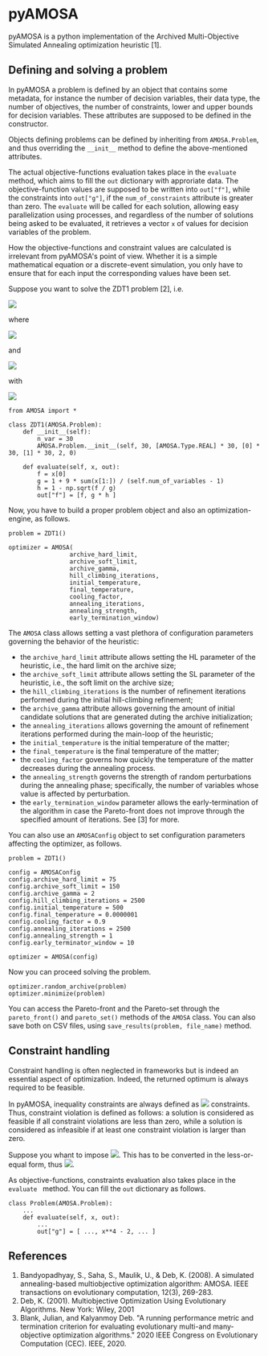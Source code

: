 # pyAMOSA 
pyAMOSA is a python implementation of the Archived Multi-Objective Simulated Annealing optimization heuristic [1].

## Defining and solving a problem

In pyAMOSA a problem is defined by an object that contains some metadata, for instance the number of decision variables, 
their data type, the number of objectives, the number of constraints, lower and upper bounds for decision variables.
These attributes are supposed to be defined in the constructor. 

Objects defining problems can be defined by inheriting from ```AMOSA.Problem```, and thus overriding the ```__init__``` 
method to define the above-mentioned attributes. 

The actual objective-functions evaluation takes place in the ```evaluate ``` method, which aims to fill the ```out``` 
dictionary with approriate data. The objective-function values are supposed to be written into ```out["f"]```, while 
the constraints into ```out["g"]```, if the ```num_of_constraints``` attribute is greater than zero.
The ```evaluate``` will be called for each solution, allowing easy parallelization using processes, and regardless of 
the number of solutions being asked to be evaluated, it retrieves a vector ```x``` of values for decision variables of
the problem.

How the objective-functions and constraint values are calculated is irrelevant from pyAMOSA's point of view. 
Whether it is a simple mathematical equation or a discrete-event simulation, you only have to ensure that for each input
the corresponding values have been set.


Suppose you want to solve the ZDT1 problem [2], i.e. 

<img src="https://render.githubusercontent.com/render/math?math=min\begin{cases}f_1(x)=x_1\\f_2(x)=g(x)\cdot h(f_1(x),g(x))\end{cases}">

where

<img src="https://render.githubusercontent.com/render/math?math=g(x)=1+\frac{9}{29}\left(\sum_{i=2}^n x_i\right)">

and

<img src="https://render.githubusercontent.com/render/math?math=h(f(x),g(x))=1-\sqrt{\frac{f(x)}{g(x)}}">

with

<img src="https://render.githubusercontent.com/render/math?math=0\le x_i\le1 i=1 ... 30">



```
from AMOSA import *

class ZDT1(AMOSA.Problem):
    def __init__(self):
        n_var = 30
        AMOSA.Problem.__init__(self, 30, [AMOSA.Type.REAL] * 30, [0] * 30, [1] * 30, 2, 0)

    def evaluate(self, x, out):
        f = x[0]
        g = 1 + 9 * sum(x[1:]) / (self.num_of_variables - 1)
        h = 1 - np.sqrt(f / g)
        out["f"] = [f, g * h ]
```

Now, you have to build a proper problem object and also an optimization-engine, as follows.
```
problem = ZDT1()

optimizer = AMOSA(
                 archive_hard_limit,
                 archive_soft_limit,
                 archive_gamma,
                 hill_climbing_iterations,
                 initial_temperature,
                 final_temperature,
                 cooling_factor,
                 annealing_iterations,
                 annealing_strength,
                 early_termination_window)
```

The ```AMOSA``` class allows setting a vast plethora of configuration parameters governing the behavior of the heuristic:
 - the ```archive_hard_limit``` attribute allows setting the HL parameter of the heuristic, i.e., the hard limit on the archive size;
 - the ```archive_soft_limit``` attribute allows setting the SL parameter of the heuristic, i.e., the soft limit on the archive size;
 - the ```hill_climbing_iterations``` is the number of refinement iterations performed during the initial hill-climbing refinement;
 - the ```archive_gamma``` attribute allows governing the amount of initial candidate solutions that are generated duting the archive initialization; 
 - the ```annealing_iterations``` allows governing the amount of refinement iterations performed during the main-loop of the heuristic;
 - the ```initial_temperature``` is the initial temperature of the matter;
 - the ```final_temperature``` is the final temperature of the matter;
 - the ```cooling_factor``` governs how quickly the temperature of the matter decreases during the annealing process.
 - the ```annealing_strength``` governs the strength of random perturbations during the annealing phase; specifically, the number of variables whose value is affected by perturbation.
 - the ```early_termination_window``` parameter allows the early-termination of the algorithm in case the Pareto-front does not improve through the specified amount of iterations. See [3] for more.


You can also use an ```AMOSAConfig``` object to set configuration parameters affecting the optimizer, as follows.
```
problem = ZDT1()

config = AMOSAConfig
config.archive_hard_limit = 75
config.archive_soft_limit = 150
config.archive_gamma = 2
config.hill_climbing_iterations = 2500
config.initial_temperature = 500
config.final_temperature = 0.0000001
config.cooling_factor = 0.9
config.annealing_iterations = 2500
config.annealing_strength = 1
config.early_terminator_window = 10

optimizer = AMOSA(config)
```
Now you can proceed solving the problem.
```
optimizer.random_archive(problem)
optimizer.minimize(problem)
```
You can access the Pareto-front and the Pareto-set through the ```pareto_front()``` and ```pareto_set()``` methods of
the ```AMOSA``` class. You can also save both on CSV files, using ```save_results(problem, file_name)``` method.

## Constraint handling

Constraint handling is often neglected in frameworks but is indeed an essential aspect of optimization. Indeed, the 
returned optimum is always required to be feasible. 

In pyAMOSA, inequality constraints are always defined as 
<img src="https://render.githubusercontent.com/render/math?math=c(x)\le0"> constraints. Thus, constraint violation is
defined as follows: a solution is considered as feasible if all constraint violations are less than zero, while a 
solution is considered as infeasible if at least one constraint violation is larger than zero.

Suppose you whant to impose <img src="https://render.githubusercontent.com/render/math?math=-x^4\ge-2">. This has to be
converted in the less-or-equal form, thus <img src="https://render.githubusercontent.com/render/math?math=-x^4-2\le0">.

As objective-functions, constraints evaluation also takes place in the ```evaluate ``` method. You can fill the 
```out``` dictionary as follows.
```
class Problem(AMOSA.Problem):
    ...    
    def evaluate(self, x, out):
        ...
        out["g"] = [ ..., x**4 - 2, ... ]
```


## References
1. Bandyopadhyay, S., Saha, S., Maulik, U., & Deb, K. (2008). A simulated annealing-based multiobjective optimization algorithm: AMOSA. IEEE transactions on evolutionary computation, 12(3), 269-283.
2. Deb, K. (2001). Multiobjective Optimization Using Evolutionary Algorithms. New York: Wiley, 2001
3. Blank, Julian, and Kalyanmoy Deb. "A running performance metric and termination criterion for evaluating evolutionary multi-and many-objective optimization algorithms." 2020 IEEE Congress on Evolutionary Computation (CEC). IEEE, 2020.
